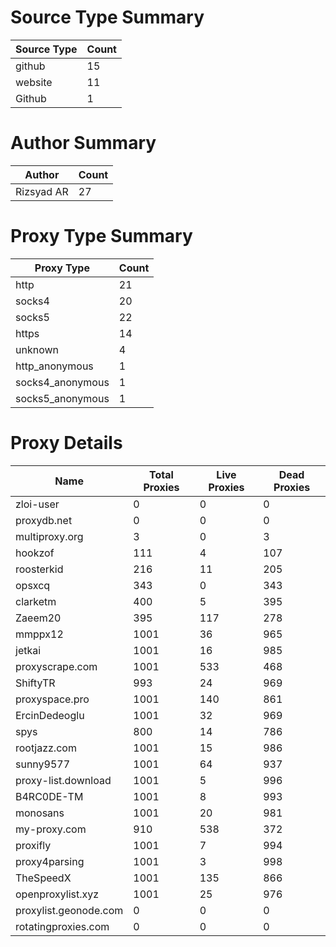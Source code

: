 # Source Type Summary

| Source Type | Count |
|-------------|-------|
| github | 15 |
| website | 11 |
| Github | 1 |


# Author Summary

| Author | Count |
|--------|-------|
| Rizsyad AR | 27 |


# Proxy Type Summary

| Proxy Type | Count |
|------------|-------|
| http | 21 |
| socks4 | 20 |
| socks5 | 22 |
| https | 14 |
| unknown | 4 |
| http_anonymous | 1 |
| socks4_anonymous | 1 |
| socks5_anonymous | 1 |


# Proxy Details

| Name | Total Proxies | Live Proxies | Dead Proxies |
|------|---------------|--------------|---------------|
| zloi-user | 0 | 0 | 0 |
| proxydb.net | 0 | 0 | 0 |
| multiproxy.org | 3 | 0 | 3 |
| hookzof | 111 | 4 | 107 |
| roosterkid | 216 | 11 | 205 |
| opsxcq | 343 | 0 | 343 |
| clarketm | 400 | 5 | 395 |
| Zaeem20 | 395 | 117 | 278 |
| mmppx12 | 1001 | 36 | 965 |
| jetkai | 1001 | 16 | 985 |
| proxyscrape.com | 1001 | 533 | 468 |
| ShiftyTR | 993 | 24 | 969 |
| proxyspace.pro | 1001 | 140 | 861 |
| ErcinDedeoglu | 1001 | 32 | 969 |
| spys | 800 | 14 | 786 |
| rootjazz.com | 1001 | 15 | 986 |
| sunny9577 | 1001 | 64 | 937 |
| proxy-list.download | 1001 | 5 | 996 |
| B4RC0DE-TM | 1001 | 8 | 993 |
| monosans | 1001 | 20 | 981 |
| my-proxy.com | 910 | 538 | 372 |
| proxifly | 1001 | 7 | 994 |
| proxy4parsing | 1001 | 3 | 998 |
| TheSpeedX | 1001 | 135 | 866 |
| openproxylist.xyz | 1001 | 25 | 976 |
| proxylist.geonode.com | 0 | 0 | 0 |
| rotatingproxies.com | 0 | 0 | 0 |
